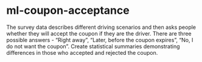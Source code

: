 # ml-coupon-acceptance
The survey data describes different driving scenarios and then asks people whether they will accept the coupon if they are the driver. There are three possible answers - “Right away”, “Later, before the coupon expires”, “No, I do not want the coupon”. Create statistical summaries demonstrating differences in those who accepted and rejected the coupon.
